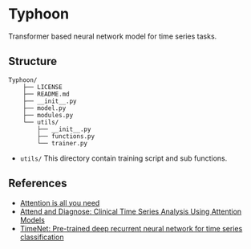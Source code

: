 # Typhoon
Transformer based neural network model for time series tasks.

## Structure

```
Typhoon/
    ├── LICENSE
    ├── README.md
    ├── __init__.py
    ├── model.py
    ├── modules.py
    └── utils/
        ├── __init__.py
        ├── functions.py
        └── trainer.py
```
* `utils/`
    This directory contain training script and sub functions.

## References 
* [Attention is all you need](https://arxiv.org/abs/1706.03762)
* [Attend and Diagnose: Clinical Time Series Analysis Using Attention Models](https://arxiv.org/abs/1711.03905)
* [TimeNet: Pre-trained deep recurrent neural network for time series classification](https://arxiv.org/abs/1706.08838)
